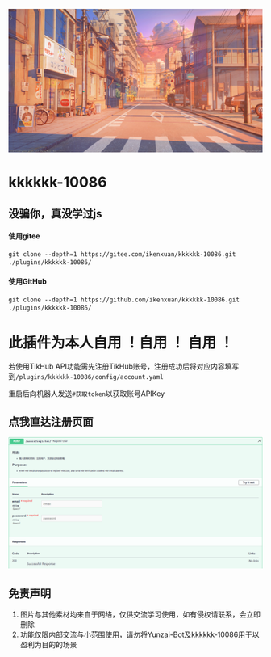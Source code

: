 ![啊哈](resources/photos/photo1.jpg)
# kkkkkk-10086
## 没骗你，真没学过js

#### 使用gitee
```
git clone --depth=1 https://gitee.com/ikenxuan/kkkkkk-10086.git ./plugins/kkkkkk-10086/
```
#### 使用GitHub
```
git clone --depth=1 https://github.com/ikenxuan/kkkkkk-10086.git ./plugins/kkkkkk-10086/
```


# 此插件为本人自用 ！自用 ！ 自用 ！
若使用TikHub API功能需先注册TikHub账号，注册成功后将对应内容填写到`/plugins/kkkkkk-10086/config/account.yaml`

重启后向机器人发送`#获取token`以获取账号APIKey

## 点我直达注册页面
[![鸡](resources/photos/md.png)](https://api.tikhub.io/#/Authorization/register_user_users_register__post)
## 免责声明

1. 图片与其他素材均来自于网络，仅供交流学习使用，如有侵权请联系，会立即删除
2. 功能仅限内部交流与小范围使用，请勿将Yunzai-Bot及kkkkkk-10086用于以盈利为目的的场景


